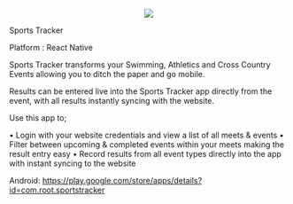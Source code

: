 <p align="center"><img src="https://lh3.googleusercontent.com/NgBKiE5_1-IfCuCSe-_1Td5iBc-ZyZmt6BbVenlobG8dV4a7u8-b0WtYinn7NQaJpA=s180-rw"></p>

Sports Tracker 

Platform : React Native

Sports Tracker transforms your Swimming, Athletics and Cross Country Events allowing you to ditch the paper and go mobile. 

Results can be entered live into the Sports Tracker app directly from the event, with all results instantly syncing with the website. 

Use this app to;

• Login with your website credentials and view a list of all meets & events
• Filter between upcoming & completed events within your meets making the result entry easy
• Record results from all event types directly into the app with instant syncing to the website

Android: https://play.google.com/store/apps/details?id=com.root.sportstracker

